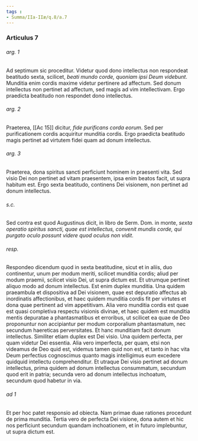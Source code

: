```yaml
---
tags : 
- Summa/IIa-IIæ/q.8/a.7
---
```


### Articulus 7

###### arg. 1
Ad septimum sic proceditur. Videtur quod dono intellectus non respondeat beatitudo sexta, scilicet, *beati mundo corde, quoniam ipsi Deum videbunt*. Munditia enim cordis maxime videtur pertinere ad affectum. Sed donum intellectus non pertinet ad affectum, sed magis ad vim intellectivam. Ergo praedicta beatitudo non respondet dono intellectus.

###### arg. 2
Praeterea, [[Ac 15]] dicitur, *fide purificans corda eorum*. Sed per purificationem cordis acquiritur munditia cordis. Ergo praedicta beatitudo magis pertinet ad virtutem fidei quam ad donum intellectus.

###### arg. 3
Praeterea, dona spiritus sancti perficiunt hominem in praesenti vita. Sed visio Dei non pertinet ad vitam praesentem, ipsa enim beatos facit, ut supra habitum est. Ergo sexta beatitudo, continens Dei visionem, non pertinet ad donum intellectus.

###### s.c.
Sed contra est quod Augustinus dicit, in libro de Serm. Dom. in monte, *sexta operatio spiritus sancti, quae est intellectus, convenit mundis corde, qui purgato oculo possunt videre quod oculus non vidit*.

###### resp.
Respondeo dicendum quod in sexta beatitudine, sicut et in aliis, duo continentur, unum per modum meriti, scilicet munditia cordis; aliud per modum praemii, scilicet visio Dei, ut supra dictum est. Et utrumque pertinet aliquo modo ad donum intellectus. Est enim duplex munditia. Una quidem praeambula et dispositiva ad Dei visionem, quae est depuratio affectus ab inordinatis affectionibus, et haec quidem munditia cordis fit per virtutes et dona quae pertinent ad vim appetitivam. Alia vero munditia cordis est quae est quasi completiva respectu visionis divinae, et haec quidem est munditia mentis depuratae a phantasmatibus et erroribus, ut scilicet ea quae de Deo proponuntur non accipiantur per modum corporalium phantasmatum, nec secundum haereticas perversitates. Et hanc munditiam facit donum intellectus. Similiter etiam duplex est Dei visio. Una quidem perfecta, per quam videtur Dei essentia. Alia vero imperfecta, per quam, etsi non videamus de Deo quid est, videmus tamen quid non est, et tanto in hac vita Deum perfectius cognoscimus quanto magis intelligimus eum excedere quidquid intellectu comprehenditur. Et utraque Dei visio pertinet ad donum intellectus, prima quidem ad donum intellectus consummatum, secundum quod erit in patria; secunda vero ad donum intellectus inchoatum, secundum quod habetur in via.

###### ad 1
Et per hoc patet responsio ad obiecta. Nam primae duae rationes procedunt de prima munditia. Tertia vero de perfecta Dei visione, dona autem et hic nos perficiunt secundum quandam inchoationem, et in futuro implebuntur, ut supra dictum est.

